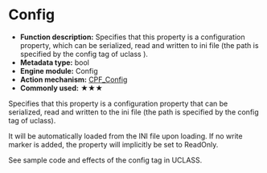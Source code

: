 # Config

- **Function description:** Specifies that this property is a configuration property, which can be serialized, read and written to ini file (the path is specified by the config tag of uclass ).
- **Metadata type:** bool
- **Engine module:** Config
- **Action mechanism:** [CPF_Config](../../../Flags/EPropertyFlags/CPF_Config.md)
- **Commonly used:** ★★★

Specifies that this property is a configuration property that can be serialized, read and written to the ini file (the path is specified by the config tag of uclass).

It will be automatically loaded from the INI file upon loading. If no write marker is added, the property will implicitly be set to ReadOnly.

See sample code and effects of the config tag in UCLASS.